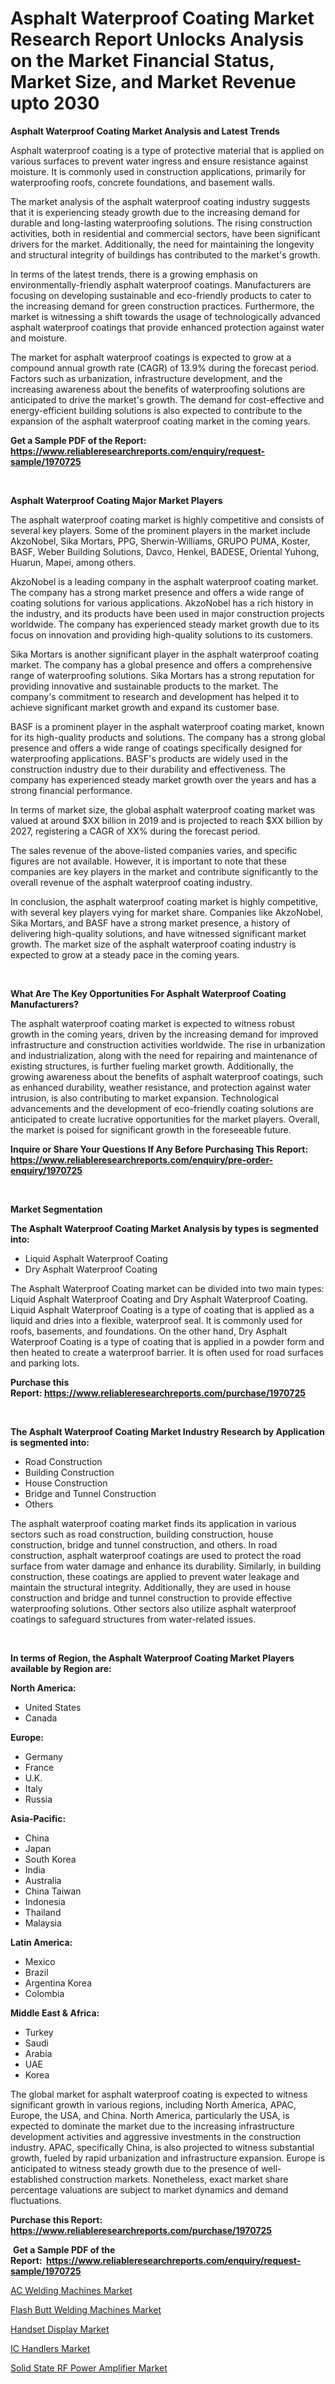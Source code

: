 <p><h1>Asphalt Waterproof Coating Market Research Report Unlocks Analysis on the Market Financial Status, Market Size, and Market Revenue upto 2030</h1></p><p><strong>Asphalt Waterproof Coating Market Analysis and Latest Trends</strong></p>
<p><p>Asphalt waterproof coating is a type of protective material that is applied on various surfaces to prevent water ingress and ensure resistance against moisture. It is commonly used in construction applications, primarily for waterproofing roofs, concrete foundations, and basement walls.</p><p>The market analysis of the asphalt waterproof coating industry suggests that it is experiencing steady growth due to the increasing demand for durable and long-lasting waterproofing solutions. The rising construction activities, both in residential and commercial sectors, have been significant drivers for the market. Additionally, the need for maintaining the longevity and structural integrity of buildings has contributed to the market's growth.</p><p>In terms of the latest trends, there is a growing emphasis on environmentally-friendly asphalt waterproof coatings. Manufacturers are focusing on developing sustainable and eco-friendly products to cater to the increasing demand for green construction practices. Furthermore, the market is witnessing a shift towards the usage of technologically advanced asphalt waterproof coatings that provide enhanced protection against water and moisture.</p><p>The market for asphalt waterproof coatings is expected to grow at a compound annual growth rate (CAGR) of 13.9% during the forecast period. Factors such as urbanization, infrastructure development, and the increasing awareness about the benefits of waterproofing solutions are anticipated to drive the market's growth. The demand for cost-effective and energy-efficient building solutions is also expected to contribute to the expansion of the asphalt waterproof coating market in the coming years.</p></p>
<p><strong>Get a Sample PDF of the Report:&nbsp; <a href="https://www.reliableresearchreports.com/enquiry/request-sample/1970725">https://www.reliableresearchreports.com/enquiry/request-sample/1970725</a></strong></p>
<p>&nbsp;</p>
<p><strong>Asphalt Waterproof Coating Major Market Players</strong></p>
<p><p>The asphalt waterproof coating market is highly competitive and consists of several key players. Some of the prominent players in the market include AkzoNobel, Sika Mortars, PPG, Sherwin-Williams, GRUPO PUMA, Koster, BASF, Weber Building Solutions, Davco, Henkel, BADESE, Oriental Yuhong, Huarun, Mapei, among others.</p><p>AkzoNobel is a leading company in the asphalt waterproof coating market. The company has a strong market presence and offers a wide range of coating solutions for various applications. AkzoNobel has a rich history in the industry, and its products have been used in major construction projects worldwide. The company has experienced steady market growth due to its focus on innovation and providing high-quality solutions to its customers.</p><p>Sika Mortars is another significant player in the asphalt waterproof coating market. The company has a global presence and offers a comprehensive range of waterproofing solutions. Sika Mortars has a strong reputation for providing innovative and sustainable products to the market. The company's commitment to research and development has helped it to achieve significant market growth and expand its customer base.</p><p>BASF is a prominent player in the asphalt waterproof coating market, known for its high-quality products and solutions. The company has a strong global presence and offers a wide range of coatings specifically designed for waterproofing applications. BASF's products are widely used in the construction industry due to their durability and effectiveness. The company has experienced steady market growth over the years and has a strong financial performance.</p><p>In terms of market size, the global asphalt waterproof coating market was valued at around $XX billion in 2019 and is projected to reach $XX billion by 2027, registering a CAGR of XX% during the forecast period.</p><p>The sales revenue of the above-listed companies varies, and specific figures are not available. However, it is important to note that these companies are key players in the market and contribute significantly to the overall revenue of the asphalt waterproof coating industry.</p><p>In conclusion, the asphalt waterproof coating market is highly competitive, with several key players vying for market share. Companies like AkzoNobel, Sika Mortars, and BASF have a strong market presence, a history of delivering high-quality solutions, and have witnessed significant market growth. The market size of the asphalt waterproof coating industry is expected to grow at a steady pace in the coming years.</p></p>
<p>&nbsp;</p>
<p><strong>What Are The Key Opportunities For Asphalt Waterproof Coating Manufacturers?</strong></p>
<p><p>The asphalt waterproof coating market is expected to witness robust growth in the coming years, driven by the increasing demand for improved infrastructure and construction activities worldwide. The rise in urbanization and industrialization, along with the need for repairing and maintenance of existing structures, is further fueling market growth. Additionally, the growing awareness about the benefits of asphalt waterproof coatings, such as enhanced durability, weather resistance, and protection against water intrusion, is also contributing to market expansion. Technological advancements and the development of eco-friendly coating solutions are anticipated to create lucrative opportunities for the market players. Overall, the market is poised for significant growth in the foreseeable future.</p></p>
<p><strong>Inquire or Share Your Questions If Any Before Purchasing This Report: <a href="https://www.reliableresearchreports.com/enquiry/pre-order-enquiry/1970725">https://www.reliableresearchreports.com/enquiry/pre-order-enquiry/1970725</a></strong></p>
<p>&nbsp;</p>
<p><strong>Market Segmentation</strong></p>
<p><strong>The Asphalt Waterproof Coating Market Analysis by types is segmented into:</strong></p>
<p><ul><li>Liquid Asphalt Waterproof Coating</li><li>Dry Asphalt Waterproof Coating</li></ul></p>
<p><p>The Asphalt Waterproof Coating market can be divided into two main types: Liquid Asphalt Waterproof Coating and Dry Asphalt Waterproof Coating. Liquid Asphalt Waterproof Coating is a type of coating that is applied as a liquid and dries into a flexible, waterproof seal. It is commonly used for roofs, basements, and foundations. On the other hand, Dry Asphalt Waterproof Coating is a type of coating that is applied in a powder form and then heated to create a waterproof barrier. It is often used for road surfaces and parking lots.</p></p>
<p><strong>Purchase this Report:&nbsp;<a href="https://www.reliableresearchreports.com/purchase/1970725">https://www.reliableresearchreports.com/purchase/1970725</a></strong></p>
<p>&nbsp;</p>
<p><strong>The Asphalt Waterproof Coating Market Industry Research by Application is segmented into:</strong></p>
<p><ul><li>Road Construction</li><li>Building Construction</li><li>House Construction</li><li>Bridge and Tunnel Construction</li><li>Others</li></ul></p>
<p><p>The asphalt waterproof coating market finds its application in various sectors such as road construction, building construction, house construction, bridge and tunnel construction, and others. In road construction, asphalt waterproof coatings are used to protect the road surface from water damage and enhance its durability. Similarly, in building construction, these coatings are applied to prevent water leakage and maintain the structural integrity. Additionally, they are used in house construction and bridge and tunnel construction to provide effective waterproofing solutions. Other sectors also utilize asphalt waterproof coatings to safeguard structures from water-related issues.</p></p>
<p>&nbsp;</p>
<p><strong>In terms of Region, the Asphalt Waterproof Coating Market Players available by Region are:</strong></p>
<p>
    <p> <strong> North America: </strong>
        <ul>
            <li>United States</li>
            <li>Canada</li>
        </ul>
        </p> 
    <p> <strong> Europe: </strong>
        <ul>
            <li>Germany</li>
            <li>France</li>
            <li>U.K.</li>
            <li>Italy</li>
            <li>Russia</li>
        </ul>
        </p> 
    <p> <strong> Asia-Pacific: </strong>
        <ul>
            <li>China</li>
            <li>Japan</li>
            <li>South Korea</li>
            <li>India</li>
            <li>Australia</li>
            <li>China Taiwan</li>
            <li>Indonesia</li>
            <li>Thailand</li>
            <li>Malaysia</li>
        </ul>
        </p> 
    <p> <strong> Latin America: </strong>
        <ul>
            <li>Mexico</li>
            <li>Brazil</li>
            <li>Argentina Korea</li>
            <li>Colombia</li>
        </ul>
        </p> 
    <p> <strong> Middle East & Africa: </strong>
        <ul>
            <li>Turkey</li>
            <li>Saudi</li>
            <li>Arabia</li>
            <li>UAE</li>
            <li>Korea</li>
        </ul>
    </p>
    </p>
<p><p>The global market for asphalt waterproof coating is expected to witness significant growth in various regions, including North America, APAC, Europe, the USA, and China. North America, particularly the USA, is expected to dominate the market due to the increasing infrastructure development activities and aggressive investments in the construction industry. APAC, specifically China, is also projected to witness substantial growth, fueled by rapid urbanization and infrastructure expansion. Europe is anticipated to witness steady growth due to the presence of well-established construction markets. Nonetheless, exact market share percentage valuations are subject to market dynamics and demand fluctuations.</p></p>
<p><strong>Purchase this Report: <a href="https://www.reliableresearchreports.com/purchase/1970725">https://www.reliableresearchreports.com/purchase/1970725</a></strong></p>
<p>&nbsp;<strong>Get a Sample PDF of the Report:&nbsp;&nbsp;<a href="https://www.reliableresearchreports.com/enquiry/request-sample/1970725">https://www.reliableresearchreports.com/enquiry/request-sample/1970725</a></strong></p>
<p><strong></strong></p>
<p><p><a href="https://medium.com/@winonaboehm2023/ac-welding-machines-market-research-report-its-history-and-forecast-2023-to-2030-0f36fc9a84e9">AC Welding Machines Market</a></p><p><a href="https://medium.com/@anibalstamm1912/flash-butt-welding-machines-market-comprehensive-assessment-by-type-application-and-geography-0787efb66687">Flash Butt Welding Machines Market</a></p><p><a href="https://medium.com/@juliecastro06/handset-display-market-size-cagr-trends-2024-2030-a8f737cb361f">Handset Display Market</a></p><p><a href="https://medium.com/@anilaxhafa2022/ic-handlers-market-size-market-outlook-and-market-forecast-2023-to-2030-ffdecbf5175d">IC Handlers Market</a></p><p><a href="https://medium.com/@marieriley2012/solid-state-rf-power-amplifier-market-report-reveals-the-latest-trends-and-growth-opportunities-of-d34bba0c25d9">Solid State RF Power Amplifier Market</a></p></p>